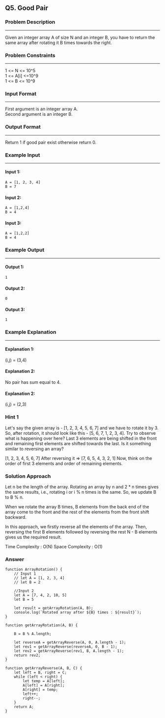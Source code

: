 ## Q5. Good Pair

### Problem Description
-----------------------
Given an integer array A of size N and an integer B, you have to return the same array after rotating it B times towards the right.

### Problem Constraints
-----------------------
1 <= N <= 10^5 \
1 <= A[i] <=10^9 \
1 <= B <= 10^9

### Input Format
-----------------------
First argument is an integer array A.\
Second argument is an integer B.

### Output Format
-----------------------
Return 1 if good pair exist otherwise return 0.

### Example Input
-----------------------
#### Input 1:
```
A = [1, 2, 3, 4]
B = 7
```

#### Input 2:
```
A = [1,2,4]
B = 4
```

#### Input 3:
```
A = [1,2,2]
B = 4
```

### Example Output
-----------------------
#### Output 1: 
```
1
```
#### Output 2:
```
0
```
#### Output 3:
```
1
```

### Example Explanation
-----------------------
#### Explanation 1:
 (i,j) = (3,4)

#### Explanation 2:
No pair has sum equal to 4.

#### Explanation 2:
(i,j) = (2,3)


### Hint 1
Let's say the given array is - [1, 2, 3, 4, 5, 6, 7] and we have to rotate it by 3. 
So, after rotation, it should look like this - [5, 6, 7, 1, 2, 3, 4].
Try to observe what is happening over here? 
Last 3 elements are being shifted in the front and remaining first elements are shifted towards the last. 
Is it something similar to reversing an array? 

[1, 2, 3, 4, 5, 6, 7] After reversing it => [7, 6, 5, 4, 3, 2, 1]
Now, think on the order of first 3 elements and order of remaining elements. 

### Solution Approach
Let n be the length of the array.
Rotating an array by n and 2 * n times gives the same results, i.e., rotating i or i % n times is the same.
So, we update B to B % n.

When we rotate the array B times, B elements from the back end of the array come to the front 
and the rest of the elements from the front shift backward.

In this approach, we firstly reverse all the elements of the array. 
Then, reversing the first B elements followed by reversing the rest N - B elements gives us the required result.

Time Complexity : O(N)
Space Complexity : O(1)

### Answer

```
function ArrayRotation() {
    // Input 1
    // let A = [1, 2, 3, 4]
    // let B = 2

    //Input 2
    let A = [7, 4, 2, 10, 5]
    let B = 5

    let result = getArrayRotation(A, B);
    console.log(`Rotated array after ${B} times : ${result}`);
}

function getArrayRotation(A, B) {

    B = B % A.length;

    let reverseA = getArrayReverse(A, 0, A.length - 1);
    let rev1 = getArrayReverse(reverseA, 0, B - 1);
    let rev2 = getArrayReverse(rev1, B, A.length - 1);
    return rev2;
}

function getArrayReverse(A, B, C) {
    let left = B, right = C;
    while (left < right) {
        let temp = A[left];
        A[left] = A[right];
        A[right] = temp;
        left++;
        right--;
    }
    return A;
}
```
